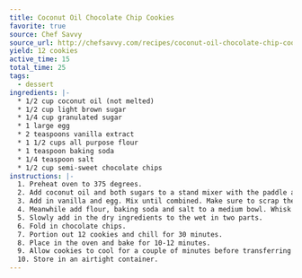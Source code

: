 ```yaml
---
title: Coconut Oil Chocolate Chip Cookies
favorite: true
source: Chef Savvy
source_url: http://chefsavvy.com/recipes/coconut-oil-chocolate-chip-cookies/
yield: 12 cookies
active_time: 15
total_time: 25
tags: 
  - dessert
ingredients: |-
  * 1/2 cup coconut oil (not melted) 
  * 1/2 cup light brown sugar 
  * 1/4 cup granulated sugar 
  * 1 large egg 
  * 2 teaspoons vanilla extract 
  * 1 1/2 cups all purpose flour 
  * 1 teaspoon baking soda 
  * 1/4 teaspoon salt 
  * 1/2 cup semi-sweet chocolate chips 
instructions: |-
  1. Preheat oven to 375 degrees. 
  2. Add coconut oil and both sugars to a stand mixer with the paddle attachment. 
  3. Add in vanilla and egg. Mix until combined. Make sure to scrap the sides of the bowl throughout. 
  4. Meanwhile add flour, baking soda and salt to a medium bowl. Whisk to combine. 
  5. Slowly add in the dry ingredients to the wet in two parts. 
  6. Fold in chocolate chips. 
  7. Portion out 12 cookies and chill for 30 minutes. 
  8. Place in the oven and bake for 10-12 minutes. 
  9. Allow cookies to cool for a couple of minutes before transferring them to a wire rack to cool completely. 
  10. Store in an airtight container. 
---
```

